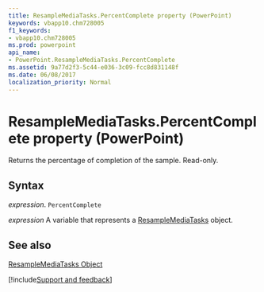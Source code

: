 ```yaml
---
title: ResampleMediaTasks.PercentComplete property (PowerPoint)
keywords: vbapp10.chm728005
f1_keywords:
- vbapp10.chm728005
ms.prod: powerpoint
api_name:
- PowerPoint.ResampleMediaTasks.PercentComplete
ms.assetid: 9a77d2f3-5c44-e036-3c09-fcc8d831148f
ms.date: 06/08/2017
localization_priority: Normal
---
```



# ResampleMediaTasks.PercentComplete property (PowerPoint)

Returns the percentage of completion of the sample. Read-only.


## Syntax

_expression_. `PercentComplete`

_expression_ A variable that represents a [ResampleMediaTasks](PowerPoint.ResampleMediaTasks.md) object.


## See also


[ResampleMediaTasks Object](PowerPoint.ResampleMediaTasks.md)

[!include[Support and feedback](~/includes/feedback-boilerplate.md)]